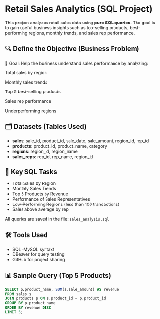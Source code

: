 # Retail Sales Analytics (SQL Project)

This project analyzes retail sales data using **pure SQL queries**. The goal is to gain useful business insights such as top-selling products, best-performing regions, monthly trends, and sales rep performance.

## 🔍 Define the Objective (Business Problem)
🎯 Goal: Help the business understand sales performance by analyzing:

Total sales by region

Monthly sales trends

Top 5 best-selling products

Sales rep performance

Underperforming regions

## 🗂️ Datasets (Tables Used)
- **sales**: sale_id, product_id, sale_date, sale_amount, region_id, rep_id
- **products**: product_id, product_name, category
- **regions**: region_id, region_name
- **sales_reps**: rep_id, rep_name, region_id

## 🧠 Key SQL Tasks
- Total Sales by Region
- Monthly Sales Trends
- Top 5 Products by Revenue
- Performance of Sales Representatives
- Low-Performing Regions (less than 100 transactions)
- Sales above average by rep

All queries are saved in the file: `sales_analysis.sql`

## 🛠️ Tools Used
- SQL (MySQL syntax)
- DBeaver for query testing
- GitHub for project sharing

## 📊 Sample Query (Top 5 Products)
```sql
SELECT p.product_name, SUM(s.sale_amount) AS revenue
FROM sales s
JOIN products p ON s.product_id = p.product_id
GROUP BY p.product_name
ORDER BY revenue DESC
LIMIT 5;
